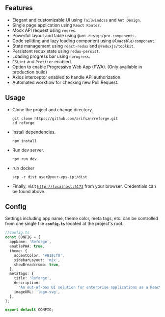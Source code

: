 ## Features

- Elegant and customizable UI using `Tailwindcss` and `Ant Design`.
- Single page application using `React Router`.
- Mock API request using `reqres`.
- Powerful layout and table using `@ant-design/pro-components`.
- Code splitting and lazy loading component using `@loadable/component`.
- State management using `react-redux` and `@reduxjs/toolkit`.
- Persistent redux state using `redux-persist`.
- Loading progress bar using `nprogress`.
- `ESLint` and `Prettier` enabled.
- Option to enable Progressive Web App (PWA). (Only available in production build)
- Axios interceptor enabled to handle API authorization.
- Automated workflow for checking new Pull Request.


## Usage

- Clone the project and change directory.

  ```shell
  git clone https://github.com/arifszn/reforge.git
  cd reforge
  ```

- Install dependencies.

  ```shell
  npm install
  ```

- Run dev server.

  ```shell
  npm run dev
  ```


- run docker
  ```shell
  scp -r dist user@your-vps-ip:/dist
  ```

- Finally, visit [`http://localhost:5173`](http://localhost:5173) from your browser. Credentials can be found above.

## Config

Settings including app name, theme color, meta tags, etc. can be controlled from one single file **`config.ts`** located at the project's root.

```ts
//config.ts
const CONFIG = {
  appName: 'Reforge',
  enablePWA: true,
  theme: {
    accentColor: '#818cf8',
    sidebarLayout: 'mix',
    showBreadcrumb: true,
  },
  metaTags: {
    title: 'Reforge',
    description:
      'An out-of-box UI solution for enterprise applications as a React boilerplate.',
    imageURL: 'logo.svg',
  },
};

export default CONFIG;
```
